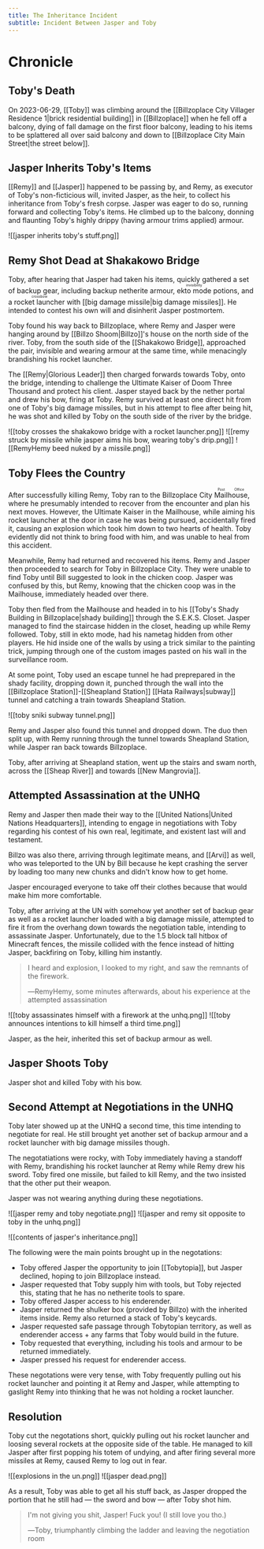 ```yaml
---
title: The Inheritance Incident
subtitle: Incident Between Jasper and Toby
---
```


# Chronicle

## Toby's Death
On 2023-06-29, [[Toby]] was climbing around the [[Billzoplace City Villager Residence 1|brick residential building]] in [[Billzoplace]] when he fell off a balcony, dying of fall damage on the first floor balcony, leading to his items to be splattered all over said balcony and down to [[Billzoplace City Main Street|the street below]].

## Jasper Inherits Toby's Items
[[Remy]] and [[Jasper]] happened to be passing by, and Remy, as executor of Toby's non-ficticious will, invited Jasper, as the heir, to collect his inheritance from Toby's fresh corpse. Jasper was eager to do so, running forward and collecting Toby's items. He climbed up to the balcony, donning and flaunting Toby's highly drippy (having armour trims applied) armour.

![[jasper inherits toby's stuff.png]]

## Remy Shot Dead at Shakakowo Bridge
Toby, after hearing that Jasper had taken his items, quickly gathered a set of backup gear, including backup netherite armour, <ruby>ekto mode<rt>invisibility</rt></ruby> potions, and a <ruby>rocket launcher<rt>crossbow</rt></ruby> with [[big damage missile|big damage missiles]]. He intended to contest his own will and disinherit Jasper postmortem.

Toby found his way back to Billzoplace, where Remy and Jasper were hanging around by [[Billzo Shoom|Billzo]]'s house on the north side of the river. Toby, from the south side of the [[Shakakowo Bridge]], approached the pair, invisible and wearing armour at the same time, while menacingly brandishing his rocket launcher.

The [[Remy|Glorious Leader]] then charged forwards towards Toby, onto the bridge, intending to challenge the Ultimate Kaiser of Doom Three Thousand and protect his client. Jasper stayed back by the nether portal and drew his bow, firing at Toby. Remy survived at least one direct hit from one of Toby's big damage missiles, but in his attempt to flee after being hit, he was shot and killed by Toby on the south side of the river by the bridge.

![[toby crosses the shakakowo bridge with a rocket launcher.png]]
![[remy struck by missile while jasper aims his bow, wearing toby's drip.png]]
![[RemyHemy beed nuked by a missile.png]]

## Toby Flees the Country
After successfully killing Remy, Toby ran to the Billzoplace City <ruby>Mailhouse<rt>Post Office</rt></ruby>, where he presumably intended to recover from the encounter and plan his next moves. However, the Ultimate Kaiser in the Mailhouse, while aiming his rocket launcher at the door in case he was being pursued, accidentally fired it, causing an explosion which took him down to two hearts of health. Toby evidently did not think to bring food with him, and was unable to heal from this accident.

Meanwhile, Remy had returned and recovered his items. Remy and Jasper then proceeded to search for Toby in Billzoplace City. They were unable to find Toby until Bill suggested to look in the chicken coop. Jasper was confused by this, but Remy, knowing that the chicken coop was in the Mailhouse, immediately headed over there.

Toby then fled from the Mailhouse and headed in to his [[Toby's Shady Building in Billzoplace|shady building]] through the S.E.K.S. Closet. Jasper managed to find the staircase hidden in the closet, heading up while Remy followed. Toby, still in ekto mode, had his nametag hidden from other players. He hid inside one of the walls by using a trick similar to the painting trick, jumping through one of the custom images pasted on his wall in the surveillance room.

At some point, Toby used an escape tunnel he had preprepared in the shady facility, dropping down it, punched through the wall into the [[Billzoplace Station]]-[[Sheapland Station]] [[Hata Railways|subway]] tunnel and catching a train towards Sheapland Station.

![[toby sniki subway tunnel.png]]

Remy and Jasper also found this tunnel and dropped down. The duo then split up, with Remy running through the tunnel towards Sheapland Station, while Jasper ran back towards Billzoplace.

Toby, after arriving at Sheapland station, went up the stairs and swam north, across the [[Sheap River]] and towards [[New Mangrovia]].

## Attempted Assassination at the UNHQ
Remy and Jasper then made their way to the [[United Nations|United Nations Headquarters]], intending to engage in negotiations with Toby regarding his contest of his own real, legitimate, and existent last will and testament.

Billzo was also there, arriving through legitimate means, and [[Arvi]] as well, who was teleported to the UN by Bill because he kept crashing the server by loading too many new chunks and didn't know how to get home.

Jasper encouraged everyone to take off their clothes because that would make him more comfortable.

Toby, after arriving at the UN with somehow yet another set of backup gear as well as a rocket launcher loaded with a big damage missile, attempted to fire it from the overhang down towards the negotiation table, intending to assassinate Jasper. Unfortunately, due to the 1.5 block tall hitbox of Minecraft fences, the missile collided with the fence instead of hitting Jasper, backfiring on Toby, killing him instantly.

> I heard and explosion, I looked to my right, and saw the remnants of the firework.
> 
> ―RemyHemy, some minutes afterwards, about his experience at the attempted assassination

![[toby assassinates himself with a firework at the unhq.png]]
![[toby announces intentions to kill himself a third time.png]]

Jasper, as the heir, inherited this set of backup armour as well.

## Jasper Shoots Toby
Jasper shot and killed Toby with his bow.

## Second Attempt at Negotiations in the UNHQ
Toby later showed up at the UNHQ a second time, this time intending to negotiate for real. He still brought yet another set of backup armour and a rocket launcher with big damage missiles though.

The negotatiations were rocky, with Toby immediately having a standoff with Remy, brandishing his rocket launcher at Remy while Remy drew his sword. Toby fired one missile, but failed to kill Remy, and the two insisted that the other put their weapon.

Jasper was not wearing anything during these negotiations.

![[jasper remy and toby negotiate.png]]
![[jasper and remy sit opposite to toby in the unhq.png]]

![[contents of jasper's inheritance.png]]

The following were the main points brought up in the negotations:
- Toby offered Jasper the opportunity to join [[Tobytopia]], but Jasper declined, hoping to join Billzoplace instead.
- Jasper requested that Toby supply him with tools, but Toby rejected this, stating that he has no netherite tools to spare.
- Toby offered Jasper access to his enderender.
- Jasper returned the shulker box (provided by Billzo) with the inherited items inside. Remy also returned a stack of Toby's keycards.
- Jasper requested safe passage through Tobytopian territory, as well as enderender access + any farms that Toby would build in the future.
- Toby requested that everything, including his tools and armour to be returned immediately.
- Jasper pressed his request for enderender access.

These negotations were very tense, with Toby frequently pulling out his rocket launcher and pointing it at Remy and Jasper, while attempting to gaslight Remy into thinking that he was not holding a rocket launcher.

## Resolution
Toby cut the negotations short, quickly pulling out his rocket launcher and loosing several rockets at the opposite side of the table. He managed to kill Jasper after first popping his totem of undying, and after firing several more missiles at Remy, caused Remy to log out in fear.

![[explosions in the un.png]]
![[jasper dead.png]]

As a result, Toby was able to get all his stuff back, as Jasper dropped the portion that he still had — the sword and bow — after Toby shot him.

> I'm not giving you shit, Jasper! Fuck you! (I still love you tho.)
> 
> ―Toby, triumphantly climbing the ladder and leaving the negotiation room

